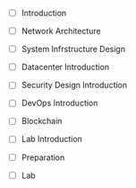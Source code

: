 - [ ] Introduction
- [ ] Network Architecture
- [ ] System Infrstructure Design 
- [ ] Datacenter Introduction
- [ ] Security Design Introduction
- [ ] DevOps Introduction
- [ ] Blockchain
- [ ] Lab Introduction
- [ ] Preparation
- [ ] Lab 

